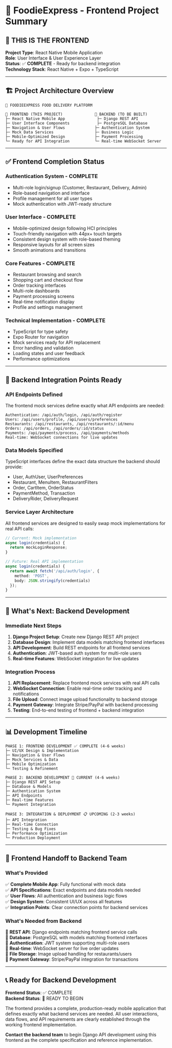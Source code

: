 # 🎯 FoodieExpress - Frontend Project Summary

## 📱 **THIS IS THE FRONTEND** 

**Project Type**: React Native Mobile Application  
**Role**: User Interface & User Experience Layer  
**Status**: ✅ **COMPLETE** - Ready for backend integration  
**Technology Stack**: React Native + Expo + TypeScript  

---

## 🏗️ **Project Architecture Overview**

```
🍔 FOODIEEXPRESS FOOD DELIVERY PLATFORM

📱 FRONTEND (THIS PROJECT)              🔧 BACKEND (TO BE BUILT)
├─ React Native Mobile App              ├─ Django REST API
├─ User Interface Components            ├─ PostgreSQL Database  
├─ Navigation & User Flows             ├─ Authentication System
├─ Mock Data Services                  ├─ Business Logic
├─ Mobile-Optimized Design             ├─ Payment Processing
└─ Ready for API Integration           └─ Real-time WebSocket Server
```

---

## ✅ **Frontend Completion Status**

### **Authentication System** - COMPLETE
- Multi-role login/signup (Customer, Restaurant, Delivery, Admin)
- Role-based navigation and interface
- Profile management for all user types
- Mock authentication with JWT-ready structure

### **User Interface** - COMPLETE  
- Mobile-optimized design following HCI principles
- Touch-friendly navigation with 44px+ touch targets
- Consistent design system with role-based theming
- Responsive layouts for all screen sizes
- Smooth animations and transitions

### **Core Features** - COMPLETE
- Restaurant browsing and search
- Shopping cart and checkout flow
- Order tracking interfaces
- Multi-role dashboards
- Payment processing screens
- Real-time notification display
- Profile and settings management

### **Technical Implementation** - COMPLETE
- TypeScript for type safety
- Expo Router for navigation
- Mock services ready for API replacement
- Error handling and validation
- Loading states and user feedback
- Performance optimizations

---

## 🔌 **Backend Integration Points Ready**

### **API Endpoints Defined**
The frontend mock services define exactly what API endpoints are needed:
```
Authentication: /api/auth/login, /api/auth/register
Users: /api/users/profile, /api/users/preferences  
Restaurants: /api/restaurants, /api/restaurants/:id/menu
Orders: /api/orders, /api/orders/:id/status
Payments: /api/payments/process, /api/payments/methods
Real-time: WebSocket connections for live updates
```

### **Data Models Specified**
TypeScript interfaces define the exact data structure the backend should provide:
- User, AuthUser, UserPreferences
- Restaurant, MenuItem, RestaurantFilters
- Order, CartItem, OrderStatus  
- PaymentMethod, Transaction
- DeliveryRider, DeliveryRequest

### **Service Layer Architecture**
All frontend services are designed to easily swap mock implementations for real API calls:
```typescript
// Current: Mock implementation
async login(credentials) {
  return mockLoginResponse;
}

// Future: Real API implementation  
async login(credentials) {
  return await fetch('/api/auth/login', {
    method: 'POST',
    body: JSON.stringify(credentials)
  });
}
```

---

## 🎯 **What's Next: Backend Development**

### **Immediate Next Steps**
1. **Django Project Setup**: Create new Django REST API project
2. **Database Design**: Implement data models matching frontend interfaces
3. **API Development**: Build REST endpoints for all frontend services
4. **Authentication**: JWT-based auth system for multi-role users
5. **Real-time Features**: WebSocket integration for live updates

### **Integration Process**
1. **API Replacement**: Replace frontend mock services with real API calls
2. **WebSocket Connection**: Enable real-time order tracking and notifications
3. **File Upload**: Connect image upload functionality to backend storage
4. **Payment Gateway**: Integrate Stripe/PayPal with backend processing
5. **Testing**: End-to-end testing of frontend + backend integration

---

## 📊 **Development Timeline**

```
PHASE 1: FRONTEND DEVELOPMENT ✅ COMPLETE (4-6 weeks)
├─ UI/UX Design & Implementation  
├─ Navigation & User Flows
├─ Mock Services & Data
├─ Mobile Optimization  
└─ Testing & Refinement

PHASE 2: BACKEND DEVELOPMENT 🔄 CURRENT (4-6 weeks)
├─ Django REST API Setup
├─ Database & Models
├─ Authentication System
├─ API Endpoints  
├─ Real-time Features
└─ Payment Integration

PHASE 3: INTEGRATION & DEPLOYMENT 📋 UPCOMING (2-3 weeks)
├─ API Integration
├─ Real-time Connection
├─ Testing & Bug Fixes
├─ Performance Optimization
└─ Production Deployment
```

---

## 🚀 **Frontend Handoff to Backend Team**

### **What's Provided**
✅ **Complete Mobile App**: Fully functional with mock data  
✅ **API Specifications**: Exact endpoints and data models needed  
✅ **User Flows**: All authentication and business logic flows  
✅ **Design System**: Consistent UI/UX across all features  
✅ **Integration Points**: Clear connection points for backend services  

### **What's Needed from Backend**
🔄 **REST API**: Django endpoints matching frontend service calls  
🔄 **Database**: PostgreSQL with models matching frontend interfaces  
🔄 **Authentication**: JWT system supporting multi-role users  
🔄 **Real-time**: WebSocket server for live order updates  
🔄 **File Storage**: Image upload handling for restaurants/users  
🔄 **Payment Gateway**: Stripe/PayPal integration for transactions  

---

## 📞 **Ready for Backend Development**

**Frontend Status**: ✅ COMPLETE  
**Backend Status**: 🔄 READY TO BEGIN  

The frontend provides a complete, production-ready mobile application that defines exactly what backend services are needed. All user interactions, data flows, and API requirements are clearly established through the working frontend implementation.

**Contact the backend team** to begin Django API development using this frontend as the complete specification and reference implementation.